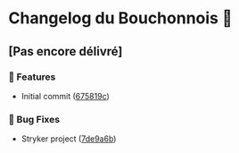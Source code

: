 # Changelog du Bouchonnois 🦆

## [Pas encore délivré]

### 🚀 Features

- Initial commit ([675819c](https://github.com/ythirion/refactoring-du-bouchonnois-2503/commit/675819ce678a83a0d2211815bb1759bf93ec2899))


### 🐛 Bug Fixes

- Stryker project ([7de9a6b](https://github.com/ythirion/refactoring-du-bouchonnois-2503/commit/7de9a6bb0d69b2c05c92df72839214944175b904))


<!-- generated with ❤️ -->
